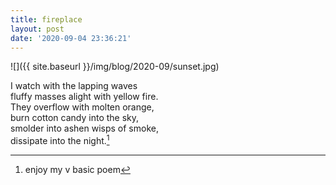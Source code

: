 ```yaml
---
title: fireplace
layout: post
date: '2020-09-04 23:36:21'
---
```


![]({{ site.baseurl }}/img/blog/2020-09/sunset.jpg)

I watch with the lapping waves<br/>
fluffy masses alight with yellow fire.<br/>
They overflow with molten orange,<br/>
burn cotton candy into the sky,<br/>
smolder into ashen wisps of smoke,<br/>
dissipate into the night.[^ref]

[^ref]: enjoy my v basic poem